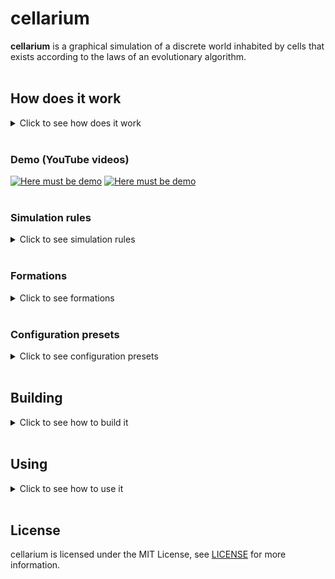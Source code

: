 # cellarium
**cellarium** is a graphical simulation of a discrete world inhabited by cells
that exists according to the laws of an evolutionary algorithm.
<br/>
<br/>

## How does it work
<details>
<summary>Click to see how does it work</summary>
<br/>

It is a cellular automaton that is a simulator of evolution.
The world is discrete in space and time.
Space is limited vertically and closed horizontally.
In fact, the world of simulation is a two-dimensional section of a reservoir where
top surface and bottom - bottom.

The reservoir is inhabited by cells. At first only one.
Each cell occupies one cell in space,
has a certain energy level, command counter and genome.

The genome is a closed tape of constant size,
consisting of genes that are expressed as integers.
Each such gene means a certain instruction, for example:
return, move, eat, touch.

The command counter is a number that is the address of the current gene.

Every step each cell looks at its command counter,
finds the gene - the instruction, and executes it.
After each command is executed, the counter is incremented.
Conditional and unconditional transitions are also possible.
According to the principle of the genome, the cell is somewhat similar to the Turing machine.

Each step the energy level of the cell is decremented, and,
if it drops to zero, the cell dies and may disappear
or turn into organic.

Energy can be obtained from photosynthesis, minerals and food.
Photosynthesis is available during the day and is more efficient closer to the surface.
Minerals accumulate more efficiently closer to the bottom and can
be converted into energy.
Food can be living cells and organic matter.

A cell that gets enough energy to reproduce
can rest.
If the cell has received the maximum amount of energy, it is obliged
rest, and if this is not possible, it turns
in organic.
The genome is copied from the mother cell to the daughter, and at the same time is
some chance of mutation. This is how benign or malignant can occur
changes in cell behavior.

So the cell's genome determines its behavior in the simulation.
Cells with the most successful genome survive and give offspring,
and cells with a less successful genome die.
Thus, the main factors of evolution are realized in the simulation:
mutations and natural selection.

Because the cell's genome determines its behavior, in a simulation
certain formations may occur, for example:
colonies, solitaries, worms, etc.
Changing environment properties and switching simulation rules
directly affect the formation of such formations.

The program interface allows you to control the progress of the simulation,
view statistics, monitor individual cells
and view all their properties, including the genome,
as well as display its simulation in different modes:
diet, energy, age, etc.

All simulation settings can be configured before startup,
that allows to establish correspondence of set of rules to formations,
which occur in such conditions.

</details>
</br>

### Demo (YouTube videos)
[![Here must be demo](https://img.youtube.com/vi/T9Jqv2ou00k/hqdefault.jpg)](https://www.youtube.com/watch?v=T9Jqv2ou00k "\"default\" preset demo")
[![Here must be demo](https://img.youtube.com/vi/zMXJDCG_DDw/hqdefault.jpg)](https://www.youtube.com/watch?v=zMXJDCG_DDw "GUI demo")
</br>
</br>

### Simulation rules
<details>
<summary>Click to see simulation rules</summary>
<br/>

- features of the environment:
    - discrete in space (square cells) and time (ticks, or steps)
    - space above and below is limited, on the sides - closed
    - the ability to obtain energy from photosynthesis closer to the top and minerals - to the bottom
    - change of time of day (the vertical borders defining a zone of light move; it is possible to disconnect)
    - change of seasons (changes the distance between these vertical boundaries; can be disabled)
    - Neighboring cells interfere with the passage of solar energy
    - gamma flash once in a certain number of steps, which causes mutations in a random number of genes in each cell
    - the energy of a dead cell (organic) does not change and is equal to the energy of the cell at the time of its death
    - dead cells (organics) with each tick fall one cell down if there is free space and then settle to the bottom or (tuned) stop after the first obstacle
- during each run, each cell executes a command according to the genome
- cells are processed sequentially with increasing age (so younger cells have a faster "reaction")
- each cell has a certain set of properties:
    - energy level - an indicator of cell viability:
        - with each tick the level is decremented
        - with the depletion of energy, the cell dies and disappears or becomes organic (tuned)
    - cell direction - determined by an integer from 0 to 7 (0 - up, 7 - left up)
    - cell position - two positive integers (x - column, y - row)
    - command counter - indicates the command in the genome to be executed
    - genome - a closed from the ends of a strip of constant size of integers - genes, each of which corresponds to a specific command:
        - commands are divided into final (command counter is incremented) and intermediate (conditional transition is performed):
            - the number of intermediate commands per turn is limited to a certain number, the number of final - one
        - the number of commands is equal to the size of the genome (for unconditional transitions) and a multiple of 8 (for the number of directions)
        - list of teams:
        - 0 - inaction (final)
            - 1 - return (intermediate):
                - the angle of rotation is the remainder of the division by 8 values ​​of the gene № + 1
            - 2 - move (final):
                - movement in the direction that is the remainder of the division by 8 of the sum of its own direction and the value of the gene № + 1
                - if the movement fails, the command to touch is executed, and the command counter is not incremented
            - 3 - photosynthesis (final):
                - getting energy from the sun
                - the farther from the ellipse formed by the Sun, the less sunlight
                - time of day affects the horizontal placement of maximum light
                - time of year affects the intensity of light
            - 4 - mineralosynthesis (final):
                - extraction of energy from accumulated minerals
                - minerals accumulate every step (there is a limit)
                - the deeper, the more minerals
            - 5 - eat (final):
                - conversion into food energy in the direction that is the remainder of the division by 8 of the sum of its own direction and the value of the gene № + 1
                - the received energy is equal to the energy of food and does not exceed a certain maximum energy from food or equal to this maximum energy (adjustable)
            - 6 - bud (final):
                - the daughter cell buds in the direction that is the remainder of the division by 8 sums of its own direction and the value of the gene № + 1
            - 7 - mutate (final):
                - mutation of an arbitrary gene
            - 8 - transfer energy (final):
                - energy transfer in the direction that is the remainder of the division by 8 of the sum of its own direction and the value of the gene № + 1
                - the amount of transmitted energy is equal to the given value (value / number of commands * current energy level) of the gene № + 2
            - 9 - touch (intermediate):
                - determine the object in the direction that is the remainder of the division by 8 of the sum of its own direction and the value of the gene № + 1
                - if the front is empty - the value of the gene № + 2 is added to the command counter
                - if in front of the organic - the value of the gene № + 3 is added to the command counter
                - if there is a related cell in front - the value of the gene № + 4 is added to the command counter
                - if there is a foreign cell in front - the value of the gene № + 5 is added to the command counter
                - in a friendly cell the genome differs by no more than a certain number of genes
            - 10 - determine the level of own energy (intermediate):
                - control level is the reduced value (value / number of commands * maximum energy) of the gene № + 1
                - if the intrinsic level is less than the control - the value of the gene № + 2 is added to the command counter
                - if the intrinsic level is greater than or equal to the control - the value of the gene № + 3 is added to the command counter
            - 11 - determine the depth (intermediate):
                - control depth is the reduced value (value / number of commands * maximum depth) of the gene № + 1
                - if the natural depth is less than the control - the value of the gene № + 2 is added to the command counter
                - if the natural depth is greater than or equal to the control - the value of the gene № + 3 is added to the command counter
            - 12 - determine the level of available solar energy (intermediate):
                - control level is the reduced value (value / number of commands * maximum energy from the sun) of the gene № + 1
                - if the intrinsic level is less than the control - the value of the gene № + 2 is added to the command counter
                - if the intrinsic level is greater than or equal to the control - the value of the gene № + 3 is added to the command counter
            - 13 - determine the level of available minerals (intermediate):
                - the control level is the reduced value (value / number of commands * maximum energy from minerals) of the gene № + 1
                - if the intrinsic level is less than the control - the value of the gene № + 2 is added to the command counter
                - if the intrinsic level is greater than or equal to the control - the value of the gene № + 3 is added to the command counter
            - 14 - determine the level of available energy from accumulated minerals (intermediate):
                - the control level is the reduced value (value / number of commands * maximum energy from minerals) of the gene № + 1
                - if the intrinsic level is less than the control - the value of the gene № + 2 is added to the command counter
                - if the intrinsic level is greater than or equal to the control - the value of the gene № + 3 is added to the command counter
            - all other numbers - unconditional transition commands (add their value to the command counter)
        - cell color - three positive integers (RGB)
        - energy transfer balance - the difference between transmitted and received energy for all time
        - past energy transfer - the sign value of the last transferred energy (-1, 0 or 1), the value of which fades with time
    - mutations:
        - mutation - change of a random gene to a random value
        - separate chances of mutation for parent and daughter cells during budding, and the chance of random mutation
    - reproduction:
        - reproduction occurs by budding of a daughter cell
        - energy is divided in half
        - the daughter cell inherits the color and direction of the mother
        - there is a complete copying of the genome into a daughter cell
        - there is a separate chance of mutation in budding, the same for both cells
        - the daughter cell is budded in the first direction of the first free cell, which is checked clockwise starting from the direction of the mother cell (optional)
        - the cell must multiply if its energy is not less than the maximum energy (optional)
        - a cell can multiply if its energy is not less than the minimum energy for division, and the budding command is executed
        - if the cell needs to bud but does not have space for it - it becomes organic with energy conservation (optional)
- interface:
    - setting simulation parameters, genome, energy level, direction and position of the stem cell, as well as simulation grains in JSON format
    - pause rendering, pause simulation, set the number of ticks per drawing, step-by-step mode
    - switching on / off the image of photosynthesis and mineral nutrition zones
    - change the simulation image mode:
        - diet (greener - more energy from photosynthesis, blue - from minerals, red - from food, gray - organic)
        - energy level mode (redder - more energy, yellower - less, gray - organic)
        - energy transfer balance mode (more brown - more energy, more turquoise - more transmission, gray - organic)
        - mode of past energy transfer (more brown - recently received, more turquoise - recently transferred, gray - organic)
        - age regime (redder - older, more turquoise - younger, gray - organic)
    - display simulation statistics: frames per second, steps per second, step, day, year, season, number of days before gamma-ray flash, live / dead cells, number of buds, amount of energy consumption from photosynthesis / minerals / food
    - change the simulation parameters and enable / disable individual cell instructions on the go
    - select the cell with the cursor:
        - view all its properties
        - memorizing the properties of the cell, if it has disappeared, with the possibility of reset
        - highlight it in black

</details>
</br>

### Formations
<details>
<summary>Click to see formations</summary>
<br/>

You can discover different formations yourself.
Here are formations that I have found:
- gas - cells that move in constant random direction
- singletons - stationary cells that keep distance to each other
- chess - stationary cells located in chess order
- wind - cells that move in constant horizontal direction
- jumpers - cells that move from side to side
- spinners - cells that move in a circle
- sticks - stationary cells located in the form of stick
- diagonal sticks - stationary cells located in the form of stick diagonaly
- worms - cells that located one by one with a certain curvature
- colonies - cells that stick to each other and eat strangers:
    - colonies are possible only if cells can differentiate each other
    - if cells are familiar having less than 3 different gens superpower colony can appear
    - colony nucleation is similar to some kind of wave
    - neighbour colonies extruse each other by eating outside cells
    - when in a colony some cells differ enough to be foreign
    cracks appear that can grow and divide the colony
    - each colony has its own energy sharing and distribution specifics

</details>
</br>

### Configuration presets
<details>
<summary>Click to see configuration presets</summary>
<br/>

Here are available configuration presets and formations that can be found in them:
- default: spinners, worms, colonies, gas, chess, sticks, wind
- akin2: spinners, chess, singletons, wind, colonies, superpower colony
- childEnergy1maximizeFood0: flame
- childEnergy1maximizeFood1: red terror
- daytimes: spinners, gas, wind, colonies
- pinOrganic0: gas, sticks, diagonal sticks, colonies, wind
- cellSize4: chess, spinners, colonies, worms, singletons
- mineralEnergy04: worms, spinners, diagonal sticks, jumpers, colonies
- mineralEnergy08: wind, singletons, colonies
- mineralEnergy10: sticks, singletons, jumpers, spinners, colonies

</details>
</br>

## Building
<details>
<summary>Click to see how to build it</summary>
<br/>

The prototype of the application is written in Processing so if you don't want
to build the application yourself you can download Processing 3.5+ and run it.
However, Processing version does not contain all the available rules,
configuration features and GUI.

The final version of the application is written in C++ using:
1. Dear ImGui
2. OpenGL 4.6 (GLFW and GLAD)
3. Qt 5

Therefore, before building, you need to satisfy all the dependencies
by taking these steps:
1. Install Qt using your system package manager
or [official installer](https://www.qt.io/download)
and add it to PATH if on Windows.
2. Download [GLFW](https://www.glfw.org/download), build it,
then place static library archive in ```c++/lib/```
and include directories in ```c++/include/```.
3. Download [GLAD](https://glad.dav1d.de/),
build it as a static or shared library and place it in ```c++/lib/```.
Alternatively you can place source file in ```c++/src/glad/``` and
then place include directory in ```c++/include/```.
4. Clone [Dear ImGui](https://github.com/ocornut/imgui) repository,
then copy all the source and header files from the repository's root
and also ```imgui_impl_glfw*``` with ```imgui_impl_opengl3*``` from ```backends/```
to ```c++/src/dear_imgui/```.

To build the application run these commands from ```c++/``` directory:
```bash
cmake . -DCMAKE_BUILD_TYPE=Release
cmake --build . --config Release
```
You will have ```./build/bin/Release/cellarium```
or ```./build/bin/Release/cellarium.exe``` built.

</details>
</br>

## Using
<details>
<summary>Click to see how to use it</summary>
<br/>

You can download released binaries and presets
on [release page](https://github.com/maldenol/cellarium/releases)
or build the source code yourself (see Building section).

Run the application with ```-h``` parameter to see help information.  
Use ```-c``` parameter to see controls help information.  
Use ```-g``` parameter to generate default configuration so you can edit it and use.  
Run the application with configuration file specified to start simulation.

</details>
</br>

## License
cellarium is licensed under the MIT License, see [LICENSE](LICENSE) for more information.
</br>
